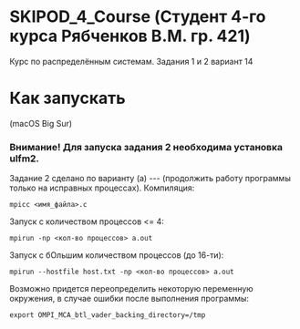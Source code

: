 # SKIPOD_4_Course (Студент 4-го курса Рябченков В.М. гр. 421)
Курс по распределённым системам. Задания 1 и 2 вариант 14

# Как запускать
(macOS Big Sur)
### Внимание! Для запуска задания 2 необходима установка ulfm2.
Задание 2 сделано по варианту (а) --- (продолжить работу программы 
только на исправных процессах).
Компиляция:
```
mpicc <имя_файла>.c
```

Запуск с количеством процессов <= 4: 
```
mpirun -np <кол-во процессов> a.out
```

Запуск с бОльшим количеством процессов (до 16-ти):
```
mpirun --hostfile host.txt -np <кол-во процессов> a.out
```

Возможно придется переопределить некоторую переменную окружения, в 
случае ошибки после выполнения программы:
```
export OMPI_MCA_btl_vader_backing_directory=/tmp
```

